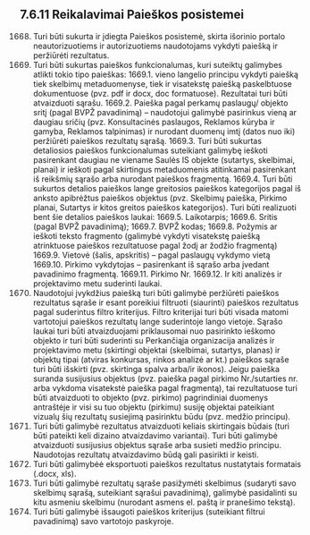 ## 7.6.11	Reikalavimai Paieškos posistemei
1668. Turi būti sukurta ir įdiegta Paieškos posistemė, skirta išorinio portalo neautorizuotiems ir autorizuotiems naudotojams vykdyti paiešką ir peržiūrėti rezultatus.
1669. Turi būti sukurtas paieškos funkcionalumas, kuri suteiktų galimybes atlikti tokio tipo paieškas:
1669.1.  vieno langelio principu vykdyti paiešką tiek skelbimų metaduomenyse, tiek ir visatekstę paiešką paskelbtuose dokumentuose (pvz. pdf ir docx, doc formatuose). Rezultatai turi būti atvaizduoti sąrašu. 
1669.2. Paieška pagal perkamų paslaugų/ objekto sritį (pagal BVPŽ pavadinimą) – naudotojui galimybė pasirinkus vieną ar daugiau sričių (pvz. Konsultacinės paslaugos, Reklamos kūryba ir gamyba, Reklamos talpinimas) ir nurodant duomenų imtį (datos nuo iki) peržiūrėti paieškos rezultatų sąrašą. 
1669.3. Turi būti sukurtas detaliosios paieškos funkcionalumas suteikiant galimybę ieškoti pasirenkant daugiau ne viename Saulės IS objekte (sutartys, skelbimai, planai) ir ieškoti pagal skirtingus metaduomenis atitinkamai pasirenkant iš reikšmių sąrašo arba nurodant paieškos fragmentą.
1669.4. Turi būti sukurtos detalios paieškos lange greitosios paieškos kategorijos pagal iš anksto apibrėžtus paieškos objektus (pvz. Skelbimų paieška, Pirkimo planai, Sutartys ir kitos greitos paieškos kategorijos). Turi būti realizuoti bent šie detalios paieškos laukai:
1669.5. Laikotarpis;
1669.6. Sritis (pagal BVPŽ pavadinimą);
1669.7. BVPŽ kodas;
1669.8. Požymis ar ieškoti teksto fragmento (galimybė vykdyti visatekstę paiešką atrinktuose paieškos rezultatuose pagal žodį ar žodžio fragmentą)
1669.9. Vietovė (šalis, apskritis) – pagal paslaugų vykdymo vietą
1669.10. Pirkimo vykdytojas – pasirenkant iš sąrašo arba įvedant pavadinimo fragmentą.
1669.11. Pirkimo Nr.
1669.12. Ir kiti analizės ir projektavimo metu suderinti laukai.
1670. Naudotojui įvykdžius paiešką turi būti galimybė peržiūrėti paieškos rezultatus sąraše ir esant poreikiui filtruoti (siaurinti) paieškos rezultatus pagal suderintus filtro kriterijus. Filtro kriterijai turi būti visada matomi vartotojui paieškos rezultatų lange suderintoje lango vietoje. Sąrašo laukai turi būti atvaizduojami priklausomai nuo pasirinkto ieškomo objekto ir turi būti suderinti su Perkančiąja organizacija analizės ir projektavimo metu (skirtingi objektai (skelbimai, sutartys, planas) ir objektų tipai (atviras konkursas, rinkos analizė ar kt.) paieškos sąraše turi būti išskirti (pvz. skirtinga spalva arba/ir ikonos). Jeigu paieška suranda susijusius objektus (pvz. paieška pagal pirkimo Nr./sutarties nr. arba vykdoma visatekstė paieška pagal fragmentą), tai rezultatuose turi būti atvaizduoti to objekto (pvz. pirkimo) pagrindiniai duomenys antraštėje ir visi su tuo objektu (pirkimu) susiję objektai pateikiant vizualų šių rezultatų susiejimą pasirinktu būdu (pvz. medžio principu). 
1671. Turi būti galimybė rezultatus atvaizduoti keliais skirtingais būdais (turi būti pateikti keli dizaino atvaizdavimo variantai). Turi būti galimybė atvaizduoti susijusius objektus sąraše arba susieti medžio principu. Naudotojas rezultatų atvaizdavimo būdą gali pasirikti ir keisti.
1672. Turi būti galimybėė eksportuoti paieškos rezultatus nustatytais formatais (.docx, xls).
1673. Turi būti galimybė rezultatų sąraše pasižymėti skelbimus (sudaryti savo skelbimų sąrašą, suteikiant sąrašui pavadinimą), galimybė pasidalinti su kitu asmeniu skelbimu (nurodant asmens el. paštą ir pranešimo tekstą). 
1674. Turi būti galimybė išsaugoti paieškos kriterijus (suteikiant filtrui pavadinimą) savo vartotojo paskyroje.
